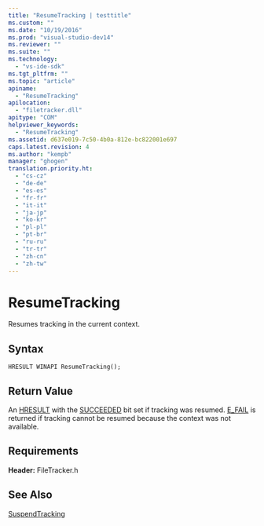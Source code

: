 ```yaml
---
title: "ResumeTracking | testtitle"
ms.custom: ""
ms.date: "10/19/2016"
ms.prod: "visual-studio-dev14"
ms.reviewer: ""
ms.suite: ""
ms.technology: 
  - "vs-ide-sdk"
ms.tgt_pltfrm: ""
ms.topic: "article"
apiname: 
  - "ResumeTracking"
apilocation: 
  - "filetracker.dll"
apitype: "COM"
helpviewer_keywords: 
  - "ResumeTracking"
ms.assetid: d637e019-7c50-4b0a-812e-bc822001e697
caps.latest.revision: 4
ms.author: "kempb"
manager: "ghogen"
translation.priority.ht: 
  - "cs-cz"
  - "de-de"
  - "es-es"
  - "fr-fr"
  - "it-it"
  - "ja-jp"
  - "ko-kr"
  - "pl-pl"
  - "pt-br"
  - "ru-ru"
  - "tr-tr"
  - "zh-cn"
  - "zh-tw"
---
```

# ResumeTracking
Resumes tracking in the current context.  
  
## Syntax  
  
```  
HRESULT WINAPI ResumeTracking();  
```  
  
## Return Value  
 An [HRESULT](assetId:///HRESULT?qualifyHint=False&autoUpgrade=True) with the [SUCCEEDED](assetId:///SUCCEEDED?qualifyHint=False&autoUpgrade=True) bit set if tracking was resumed. [E_FAIL](assetId:///E_FAIL?qualifyHint=False&autoUpgrade=True) is returned if tracking cannot be resumed because the context was not available.  
  
## Requirements  
 **Header:** FileTracker.h  
  
## See Also  
 [SuspendTracking](../reference/suspendtracking.md)